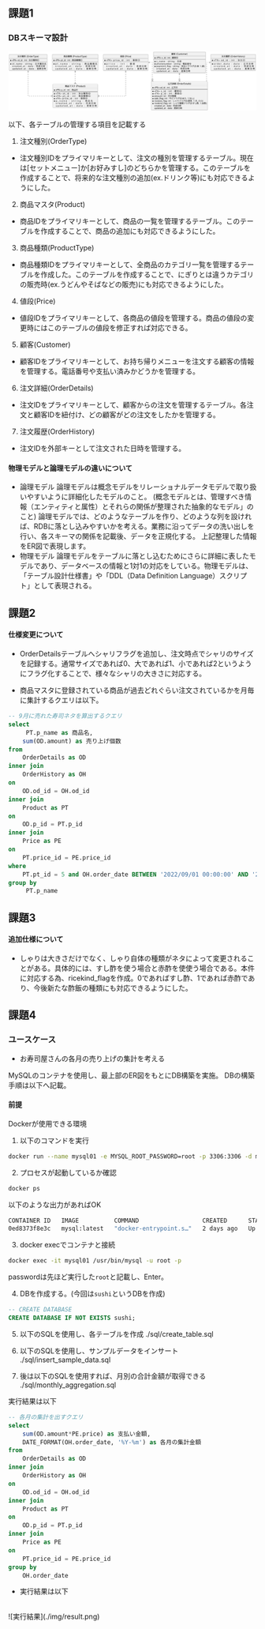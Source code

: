 ## 課題1

### DBスキーマ設計
![ER図](./ER/ER%E5%9B%B3.png)

以下、各テーブルの管理する項目を記載する
1. 注文種別(OrderType)
  + 注文種別IDをプライマリキーとして、注文の種別を管理するテーブル。現在は[セットメニュー]か[お好みすし]のどちらかを管理する。このテーブルを作成することで、将来的な注文種別の追加(ex.ドリンク等)にも対応できるようにした。
2. 商品マスタ(Product)
  + 商品IDをプライマリキーとして、商品の一覧を管理するテーブル。このテーブルを作成することで、商品の追加にも対応できるようにした。
3. 商品種類(ProductType)
  + 商品種類IDをプライマリキーとして、全商品のカテゴリ一覧を管理するテーブルを作成した。このテーブルを作成することで、にぎりとは違うカテゴリの販売時(ex.うどんやそばなどの販売)にも対応できるようにした。
4. 値段(Price)
  + 値段IDをプライマリキーとして、各商品の値段を管理する。商品の値段の変更時にはこのテーブルの値段を修正すれば対応できる。
5. 顧客(Customer)
  + 顧客IDをプライマリキーとして、お持ち帰りメニューを注文する顧客の情報を管理する。電話番号や支払い済みかどうかを管理する。
6. 注文詳細(OrderDetails)
  + 注文IDをプライマリキーとして、顧客からの注文を管理するテーブル。各注文と顧客IDを紐付け、どの顧客がどの注文をしたかを管理する。
7. 注文履歴(OrderHistory)
  + 注文IDを外部キーとして注文された日時を管理する。

#### 物理モデルと論理モデルの違いについて
+ 論理モデル
  論理モデルは概念モデルをリレーショナルデータモデルで取り扱いやすいように詳細化したモデルのこと。
  (概念モデルとは、管理すべき情報（エンティティと属性）とそれらの関係が整理された抽象的なモデル」のこと)
  論理モデルでは、どのようなテーブルを作り、どのような列を設ければ、RDBに落とし込みやすいかを考える。業務に沿ってデータの洗い出しを行い、各スキーマの関係を記載後、データを正規化する。
  上記整理した情報をER図で表現します。
+ 物理モデル
   論理モデルをテーブルに落とし込むためにさらに詳細に表したモデルであり、データベースの情報と1対1の対応をしている。物理モデルは、「テーブル設計仕様書」や「DDL（Data Definition Language）スクリプト」として表現される。


## 課題2
#### 仕様変更について
- OrderDetailsテーブルへシャリフラグを追加し、注文時点でシャリのサイズを記録する。通常サイズであれば0、大であれば1、小であれば2というようにフラグ化することで、様々なシャリの大きさに対応する。

- 商品マスタに登録されている商品が過去どれぐらい注文されているかを月毎に集計するクエリは以下。
```sql
-- 9月に売れた寿司ネタを算出するクエリ
select 
	 PT.p_name as 商品名,
	sum(OD.amount) as 売り上げ個数
from 
	OrderDetails as OD
inner join 
	OrderHistory as OH
on
	OD.od_id = OH.od_id	
inner join 
	Product as PT
on
	OD.p_id = PT.p_id
inner join 
	Price as PE
on
	PT.price_id = PE.price_id
where
	PT.pt_id = 5 and OH.order_date BETWEEN '2022/09/01 00:00:00' AND '2022/09/30 23:59:59'
group by
	 PT.p_name
```





## 課題3
#### 追加仕様について
- しゃりは大きさだけでなく、しゃり自体の種類がネタによって変更されることがある。具体的には、すし酢を使う場合と赤酢を使使う場合である。本件に対応する為、ricekind_flagを作成。0であればすし酢、1であれば赤酢であり、今後新たな酢飯の種類にも対応できるようにした。

## 課題4
### ユースケース
- お寿司屋さんの各月の売り上げの集計を考える

MySQLのコンテナを使用し、最上部のER図をもとにDB構築を実施。
DBの構築手順は以下へ記載。

#### 前提
Dockerが使用できる環境

1. 以下のコマンドを実行
```bash
docker run --name mysql01 -e MYSQL_ROOT_PASSWORD=root -p 3306:3306 -d mysql:latest
```
2. プロセスが起動しているか確認
```bash
docker ps
```
以下のような出力があればOK
```bash
CONTAINER ID   IMAGE          COMMAND                  CREATED      STATUS         PORTS                               NAMES
0ed8373f8e3c   mysql:latest   "docker-entrypoint.s…"   2 days ago   Up 3 seconds   0.0.0.0:3306->3306/tcp, 33060/tcp   mysql01
```

3. docker execでコンテナと接続

```bash
docker exec -it mysql01 /usr/bin/mysql -u root -p
```

passwordは先ほど実行した`root`と記載し、Enter。

4. DBを作成する。(今回は`sushi`というDBを作成)
```sql
-- CREATE DATABASE
CREATE DATABASE IF NOT EXISTS sushi;
```

5. 以下のSQLを使用し、各テーブルを作成
./sql/create_table.sql

6. 以下のSQLを使用し、サンプルデータをインサート
./sql/insert_sample_data.sql

7. 後は以下のSQLを使用すれば、月別の合計金額が取得できる
./sql/monthly_aggregation.sql

実行結果は以下

```sql
-- 各月の集計を出すクエリ
select
    sum(OD.amount*PE.price) as 支払い金額,
    DATE_FORMAT(OH.order_date, '%Y-%m') as 各月の集計金額
from 
	OrderDetails as OD
inner join 
	OrderHistory as OH
on
	OD.od_id = OH.od_id
inner join 
	Product as PT
on
	OD.p_id = PT.p_id	
inner join 
	Price as PE
on
	PT.price_id = PE.price_id
group by
  	OH.order_date
```

- 実行結果は以下
<br>
![実行結果](./img/result.png)